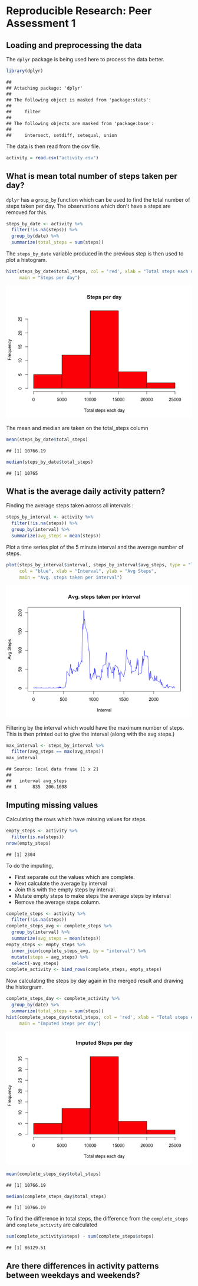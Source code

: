 # Reproducible Research: Peer Assessment 1


## Loading and preprocessing the data
The `dplyr` package is being used here to process the data better. 

```r
library(dplyr)
```

```
## 
## Attaching package: 'dplyr'
## 
## The following object is masked from 'package:stats':
## 
##     filter
## 
## The following objects are masked from 'package:base':
## 
##     intersect, setdiff, setequal, union
```

The data is then read from the csv file. 

```r
activity = read.csv("activity.csv")
```


## What is mean total number of steps taken per day?
`dplyr` has a `group_by` function which can be used to find the total number 
of steps taken per day. The observations which don't have a steps are removed
for this. 


```r
steps_by_date <- activity %>%
  filter(!is.na(steps)) %>%
  group_by(date) %>%
  summarize(total_steps = sum(steps))
```

The `steps_by_date` variable produced in the previous step is then used to 
plot a histogram. 


```r
hist(steps_by_date$total_steps, col = 'red', xlab = "Total steps each day", 
     main = "Steps per day")
```

![](PA1_template_files/figure-html/histogram_plot1-1.png) 

The mean and median are taken on the total_steps column

```r
mean(steps_by_date$total_steps)
```

```
## [1] 10766.19
```

```r
median(steps_by_date$total_steps)
```

```
## [1] 10765
```

## What is the average daily activity pattern?
Finding the average steps taken across all intervals :


```r
steps_by_interval <- activity %>%
  filter(!is.na(steps)) %>%
  group_by(interval) %>%
  summarize(avg_steps = mean(steps))
```

Plot a time series plot of the 5 minute interval and the average number of steps.



```r
plot(steps_by_interval$interval, steps_by_interval$avg_steps, type = "l",
     col = "blue", xlab = "Interval", ylab = "Avg Steps", 
     main = "Avg. steps taken per interval")
```

![](PA1_template_files/figure-html/interval_steps_plot2-1.png) 

Filtering by the interval which would have the maximum number of steps. 
This is then printed out to give the interval (along with the avg steps.)

```r
max_interval <- steps_by_interval %>%
  filter(avg_steps == max(avg_steps))
max_interval
```

```
## Source: local data frame [1 x 2]
## 
##   interval avg_steps
## 1      835  206.1698
```

## Imputing missing values
Calculating the rows which have missing values for steps.


```r
empty_steps <- activity %>%
  filter(is.na(steps))
nrow(empty_steps)
```

```
## [1] 2304
```

To do the imputing, 
* First separate out the values which are complete.
* Next calculate the average by interval
* Join this with the empty steps by interval. 
* Mutate empty steps to make steps the average steps by interval
* Remove the average steps column. 


```r
complete_steps <- activity %>%
  filter(!is.na(steps))
complete_steps_avg <- complete_steps %>%
  group_by(interval) %>%
  summarize(avg_steps = mean(steps))
empty_steps <- empty_steps %>%
  inner_join(complete_steps_avg, by = "interval") %>%
  mutate(steps = avg_steps) %>%
  select(-avg_steps)
complete_activity <- bind_rows(complete_steps, empty_steps)
```

Now calculating the steps by day again in the merged result and drawing the 
historgram. 

```r
complete_steps_day <- complete_activity %>%
  group_by(date) %>%
  summarize(total_steps = sum(steps))
hist(complete_steps_day$total_steps, col = 'red', xlab = "Total steps each day", 
     main = "Imputed Steps per day")
```

![](PA1_template_files/figure-html/imputed_steps_plot3-1.png) 

```r
mean(complete_steps_day$total_steps)
```

```
## [1] 10766.19
```

```r
median(complete_steps_day$total_steps)
```

```
## [1] 10766.19
```

To find the difference in total steps, the difference from the `complete_steps`
and `complete_activity` are calculated

```r
sum(complete_activity$steps) - sum(complete_steps$steps)
```

```
## [1] 86129.51
```

## Are there differences in activity patterns between weekdays and weekends?
